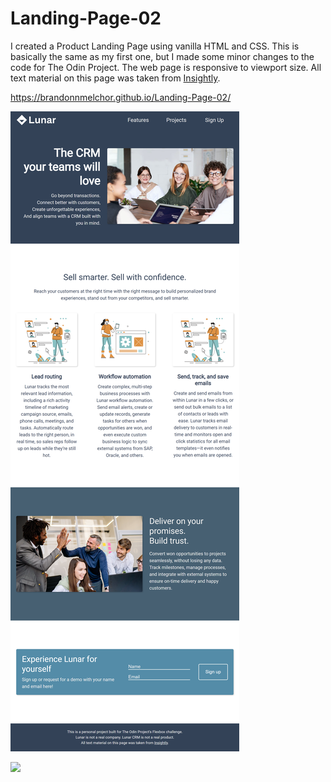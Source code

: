 # Landing-Page-02

I created a Product Landing Page using vanilla HTML and CSS. This is basically the same as my first one, but I made some minor changes to the code for The Odin Project. The web page is responsive to viewport size. All text material on this page was taken from [Insightly](https://www.insightly.com/crm/).

https://brandonnmelchor.github.io/Landing-Page-02/

![](screenshots/screenshot%20A.png)

![](screenshots/screenshot%20B.png)
